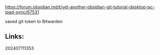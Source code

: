 https://forum.obsidian.md/t/yet-another-obsidian-git-tutorial-desktop-pc-ipad-sync/67531


saved git token to Bitwarden




## Links: 



202407111353
